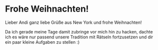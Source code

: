 # Frohe Weihnachten!

Lieber Andi ganz liebe Grüße aus New York und frohe Weihnachten!

Da ich gerade meine Tage damit zubringe vor mich hin zu hacken, dachte ich es wäre nur passend unsere Tradition mit Rätseln fortzusetzen und dir ein paar kleine Aufgaben zu stellen :) 

